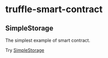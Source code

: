 # truffle-smart-contract

## SimpleStorage
The simplest example of smart contract. 

Try [SimpleStorage](SimpleStorage)